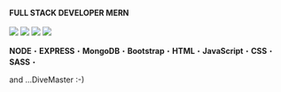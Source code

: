    <b>FULL STACK DEVELOPER MERN</b>
   <br><br>
<img src="https://img.icons8.com/office/100/null/react.png">
<img src="https://user-images.githubusercontent.com/119612386/214430885-e2f2cabd-c578-4999-ab9f-2e50db1d2d82.png">
<img src="https://user-images.githubusercontent.com/119612386/214432407-7c15538d-689b-4e18-8229-d667cda5fc60.png">
<img src="https://user-images.githubusercontent.com/119612386/214432005-2a271d5c-5523-4f80-9225-16a73076ae47.png">




<b>NODE</b>&#x30FB;<b>EXPRESS</b>&#x30FB;<b>MongoDB</b>&#x30FB;<b>Bootstrap</b>&#x30FB;<b>HTML</b>&#x30FB;<b>JavaScript</b>&#x30FB;<b>CSS</b>&#x30FB;<b>SASS</b>&#x30FB;

   and ...DiveMaster :-)


